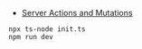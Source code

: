- [Server Actions and Mutations](https://nextjs.org/docs/app/building-your-application/data-fetching/server-actions-and-mutations)

```
npx ts-node init.ts
npm run dev
```

